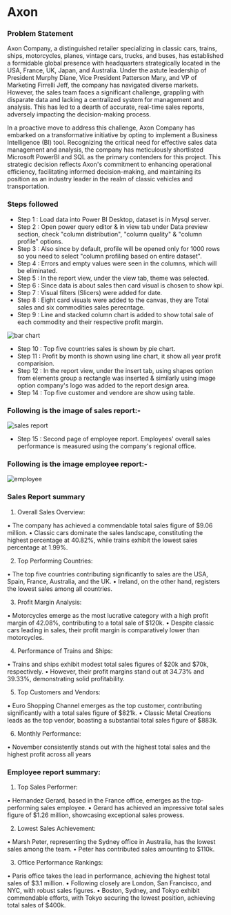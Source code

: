 
# Axon



### Problem Statement

Axon Company, a distinguished retailer specializing in classic cars, trains, ships, motorcycles, planes, vintage cars, 
trucks, and buses, has established a formidable global presence with headquarters strategically located in the 
USA, France, UK, Japan, and Australia. Under the astute leadership of President Murphy Diane, Vice President 
Patterson Mary, and VP of Marketing Firrelli Jeff, the company has navigated diverse markets. However, the sales 
team faces a significant challenge, grappling with disparate data and lacking a centralized system for 
management and analysis. This has led to a dearth of accurate, real-time sales reports, adversely impacting the 
decision-making process.

In a proactive move to address this challenge, Axon Company has embarked on a transformative initiative by 
opting to implement a Business Intelligence (BI) tool. Recognizing the critical need for effective sales data 
management and analysis, the company has meticulously shortlisted Microsoft PowerBI and SQL as the primary 
contenders for this project. This strategic decision reflects Axon's commitment to enhancing operational 
efficiency, facilitating informed decision-making, and maintaining its position as an industry leader in the realm 
of classic vehicles and transportation.



### Steps followed 

- Step 1 : Load data into Power BI Desktop, dataset is in Mysql server.
- Step 2 : Open power query editor & in view tab under Data preview section, check "column distribution", "column quality" & "column profile" options.
- Step 3 : Also since by default, profile will be opened only for 1000 rows so you need to select "column profiling based on entire dataset".
- Step 4 : Errors and empty values were seen in the columns, which will be eliminated.
- Step 5 : In the report view, under the view tab, theme was selected.
- Step 6 : Since data is about sales then card visual is chosen to show kpi. 
- Step 7 : Visual filters (Slicers) were added for date.
- Step 8 : Eight card visuals were added to the canvas, they are Total sales and six commodities sales perecntage.
- Step 9 : Line and stacked column chart is added to show total sale of each commodity and their respective profit margin.

![bar chart](https://github.com/aniketpawar123/Project-Axon/assets/123149177/4de51011-ded4-4d6d-83ef-0d60e60af8c2) 

- Step 10 : Top five countries sales is shown by pie chart.
- Step 11 : Profit by month is shown using line chart, it show all year profit comparision.
- Step 12 : In the report view, under the insert tab, using shapes option from elements group a rectangle was inserted & similarly using image option company's logo was added to the report design area. 
- Step 14 : Top five customer and vendore are show using table.
### Following is the image of sales report:-

![sales report](https://github.com/aniketpawar123/Project-Axon/assets/123149177/e25a9c36-c521-4d9a-9ef0-730c3f98e3f0)
        
- Step 15 : Second page of employee report. Employees' overall sales performance is measured using the company's regional office.

### Following is the image employee report:-

![employee](https://github.com/aniketpawar123/Project-Axon/assets/123149177/92a4fbd7-5311-4b62-b012-d9ee8be8309a)

### Sales Report summary

1. Overall Sales Overview:

• The company has achieved a commendable total sales figure of $9.06 million.
• Classic cars dominate the sales landscape, constituting the highest percentage at 40.82%, while trains exhibit the lowest sales 
percentage at 1.99%.

2. Top Performing Countries:

• The top five countries contributing significantly to sales are the USA, Spain, 
 France, Australia, and the UK.
• Ireland, on the other hand, registers the lowest sales among all countries.

3. Profit Margin Analysis:

• Motorcycles emerge as the most lucrative category with a high profit margin of 42.08%, contributing to a total sale of $120k.
• Despite classic cars leading in sales, their profit margin is comparatively lower than motorcycles.

4. Performance of Trains and Ships:

• Trains and ships exhibit modest total sales figures of $20k and $70k, respectively.
• However, their profit margins stand out at 34.73% and 39.33%, demonstrating solid profitability.

5. Top Customers and Vendors:

• Euro Shopping Channel emerges as the top customer, contributing significantly with a total sales figure of $821k.
• Classic Metal Creations leads as the top vendor, boasting a substantial total sales figure of $883k.

6. Monthly Performance:

• November consistently stands out with the highest total sales and the highest profit across all years

### Employee report summary:

1. Top Sales Performer:

• Hernandez Gerard, based in the France office, emerges as the top-performing sales employee.
• Gerard has achieved an impressive total sales figure of $1.26 million, showcasing exceptional sales 
prowess.

2. Lowest Sales Achievement:

• Marsh Peter, representing the Sydney office in Australia,
 has the lowest sales among the team.
• Peter has contributed sales amounting to $110k.

3. Office Performance Rankings:

• Paris office takes the lead in performance, achieving the highest total sales of $3.1 million.
• Following closely are London, San Francisco, and NYC, with robust sales figures.
• Boston, Sydney, and Tokyo exhibit commendable efforts, with Tokyo securing the lowest position, 
achieving total sales of $400k.
